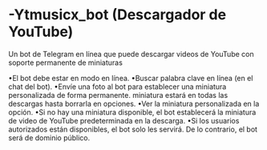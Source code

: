 # -Ytmusicx_bot (Descargador de YouTube)
Un bot de Telegram en línea que puede descargar videos de YouTube con soporte permanente de miniaturas


•El bot debe estar en modo en línea. 
•Buscar palabra clave en línea (en el chat del bot). 
•Envíe una foto al bot para establecer una miniatura personalizada de forma permanente. 
 miniatura estará en todas las descargas hasta borrarla en opciones. 
•Ver la miniatura personalizada en la opción. 
•Si no hay una miniatura disponible, el bot establecerá la miniatura de video de YouTube predeterminada en la descarga. 
•Si los usuarios autorizados están disponibles, el bot solo les servirá. De lo contrario, el bot será de dominio público. 

